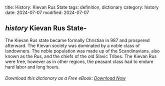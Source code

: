 title: History: Kievan Rus State
tags: definition, dictionary
category: history
date: 2024-07-07
modified: 2024-07-07

## _history_ Kievan Rus State-
The Kievan Rus state became formally
 Christian in 987 and prospered afterward. The Kievan society was
 dominated by a noble class of landowners. The noble population was made
 up of the Scandinavians, also known as the Rus, and the chiefs of
 the old Slavic Tribes. The Kievan Rus were free, however as in
 other regions, the peasant class had to endure hard labor and long hours.



###### Download *this* dictionary as a Free eBook: [Download Now]({static}static/SerfHistoryDictionary.pdf)

